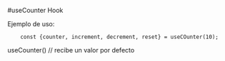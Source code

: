 #useCounter Hook

Ejemplo de uso:
```
    const {counter, increment, decrement, reset} = useCOunter(10);
```
useCounter() // recibe un valor por defecto